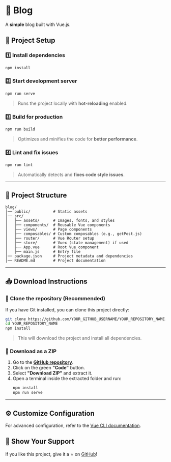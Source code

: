 # 📝 Blog

A **simple** blog built with Vue.js.

## 🚀 Project Setup

### 1️⃣ Install dependencies

```bash
npm install
```

### 2️⃣ Start development server

```bash
npm run serve
```

> Runs the project locally with **hot-reloading** enabled.

### 3️⃣ Build for production

```bash
npm run build
```

> Optimizes and minifies the code for **better performance**.

### 4️⃣ Lint and fix issues

```bash
npm run lint
```

> Automatically detects and **fixes code style issues**.

---

## 📂 Project Structure

```
blog/
│── public/          # Static assets
│── src/
│   ├── assets/      # Images, fonts, and styles
│   ├── components/  # Reusable Vue components
│   ├── views/       # Page components
│   ├── composables/ # Custom composables (e.g., getPost.js)
│   ├── router/      # Vue Router setup
│   ├── store/       # Vuex (state management) if used
│   ├── App.vue      # Root Vue component
│   ├── main.js      # Entry file
│── package.json     # Project metadata and dependencies
│── README.md        # Project documentation
```

---

## 📥 Download Instructions

### 🔹 Clone the repository (Recommended)

If you have Git installed, you can clone this project directly:

```bash
git clone https://github.com/YOUR_GITHUB_USERNAME/YOUR_REPOSITORY_NAME.git
cd YOUR_REPOSITORY_NAME
npm install
```

> This will download the project and install all dependencies.

### 🔹 Download as a ZIP

1. Go to the **[GitHub repository](https://github.com/YOUR_GITHUB_USERNAME/YOUR_REPOSITORY_NAME)**.
2. Click on the green **"Code"** button.
3. Select **"Download ZIP"** and extract it.
4. Open a terminal inside the extracted folder and run:
   ```bash
   npm install
   npm run serve
   ```

---

## ⚙️ Customize Configuration

For advanced configuration, refer to the [Vue CLI documentation](https://cli.vuejs.org/config/).


## 🌟 Show Your Support

If you like this project, give it a ⭐ on [GitHub](https://github.com/)!
